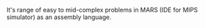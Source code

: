It's range of easy to mid-complex problems in MARS (IDE for MIPS simulator) as an assembly language. 
